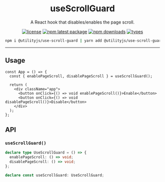 <div align="center">
  <h1 align="center">
    useScrollGuard
  </h1>
</div>

<div align="center">

A React hook that disables/enables the page scroll.

[![license](https://img.shields.io/github/license/mimshins/utilityjs?color=212121&style=for-the-badge)](https://github.com/mimshins/utilityjs/blob/main/LICENSE)
[![npm latest package](https://img.shields.io/npm/v/@utilityjs/use-scroll-guard?color=212121&style=for-the-badge)](https://www.npmjs.com/package/@utilityjs/use-scroll-guard)
[![npm downloads](https://img.shields.io/npm/dm/@utilityjs/use-scroll-guard?color=212121&style=for-the-badge)](https://www.npmjs.com/package/@utilityjs/use-scroll-guard)
[![types](https://img.shields.io/npm/types/@utilityjs/use-scroll-guard?color=212121&style=for-the-badge)](https://www.npmjs.com/package/@utilityjs/use-scroll-guard)

```bash
npm i @utilityjs/use-scroll-guard | yarn add @utilityjs/use-scroll-guard
```

</div>

<hr>

## Usage

```tsx
const App = () => {
  const { enablePageScroll, disablePageScroll } = useScrollGuard();

  return (
    <div className="app">
      <button onClick={() => void enablePageScroll()}>Enable</button>
      <button onClick={() => void disablePageScroll()}>Disable</button>
    </div>
  );
};
```

## API

### `useScrollGuard()`

```ts
declare type UseScrollGuard = () => {
  enablePageScroll: () => void;
  disablePageScroll: () => void;
};

declare const useScrollGuard: UseScrollGuard;
```
